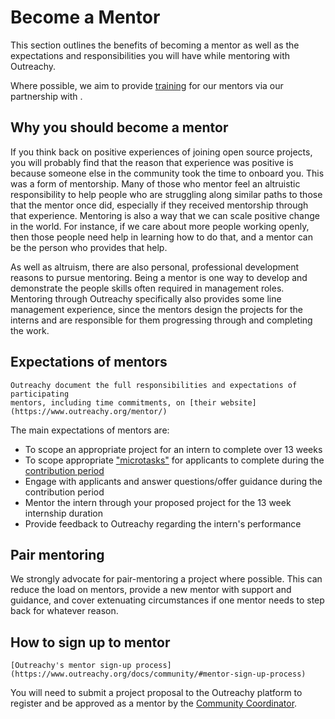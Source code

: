 # Become a Mentor

This section outlines the benefits of becoming a mentor as well as the
expectations and responsibilities you will have while mentoring with Outreachy.

Where possible, we aim to provide [training](partners:ols:mentor-training) for
our mentors via our partnership with [](partners:ols).

## Why you should become a mentor

If you think back on positive experiences of joining open source projects, you
will probably find that the reason that experience was positive is because
someone else in the community took the time to onboard you. This was a form of
mentorship. Many of those who mentor feel an altruistic responsibility to help
people who are struggling along similar paths to those that the mentor once did,
especially if they received mentorship through that experience. Mentoring is also
a way that we can scale positive change in the world. For instance, if we care
about more people working openly, then those people need help in learning how to
do that, and a mentor can be the person who provides that help.

As well as altruism, there are also personal, professional development reasons
to pursue mentoring. Being a mentor is one way to develop and demonstrate the
people skills often required in management roles. Mentoring through Outreachy
specifically also provides some line management experience, since the mentors
design the projects for the interns and are responsible for them progressing
through and completing the work.

## Expectations of mentors

```{seealso}
Outreachy document the full responsibilities and expectations of participating
mentors, including time commitments, on [their website](https://www.outreachy.org/mentor/)
```

The main expectations of mentors are:

- To scope an appropriate project for an intern to complete over 13 weeks
- To scope appropriate ["microtasks"](microtasks) for applicants to complete
  during the [contribution period](contribution-period)
- Engage with applicants and answer questions/offer guidance during the
  contribution period
- Mentor the intern through your proposed project for the 13 week internship
  duration
- Provide feedback to Outreachy regarding the intern's performance

## Pair mentoring

We strongly advocate for pair-mentoring a project where possible. This can
reduce the load on mentors, provide a new mentor with support and guidance,
and cover extenuating circumstances if one mentor needs to step back for
whatever reason.

## How to sign up to mentor

```{seealso}
[Outreachy's mentor sign-up process](https://www.outreachy.org/docs/community/#mentor-sign-up-process)
```

You will need to submit a project proposal to the Outreachy platform to
register and be approved as a mentor by the [Community Coordinator](comm-coord).
